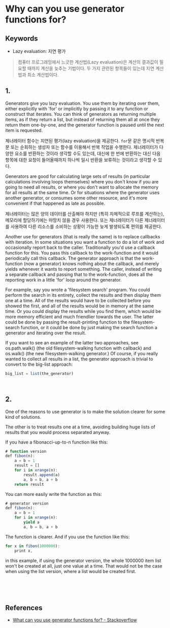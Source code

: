 # Why can you use generator functions for?

## Keywords
- Lazy evaluation: 지연 평가

> 컴퓨터 프로그래밍에서 느긋한 계산법(Lazy evaluation)은 계산의 결과값이 필요할 때까지 계산을 늦추는 기법이다. 두 가지 관련된 항목들이 있는데 지연 계산법과 최소 계산법이다.

## 1.

Generators give you lazy evaluation. You use them by iterating over them, either explicitly with 'for' or implicitly by passing it to any function or construct that iterates. You can think of generators as returning multiple items, as if they return a list, but instead of returning them all at once they return them one-by-one, and the generator function is paused until the next item is requested.

제너레이터 함수는 지연된 평가(lazy evaluation)을 제공한다. `for`문 같은 명시적 반복문 또는 순회하는 생성자 또는 함수를 이용해서 반복 작업을 수행한다. 제너레이터가 다양한 요소를 반환하는 것이라 생각할 수도 있는데, 대신에 한 번에 반환하는 대신 다음 항목에 대한 요청이 들어올때까지 하나씩 일시 반환을 보류하는 것이라고 생각할 수 있다.

Generators are good for calculating large sets of results (in particular calculations involving loops themselves) where you don't know if you are going to need all results, or where you don't want to allocate the memory for all results at the same time. Or for situations where the generator uses another generator, or consumes some other resource, and it's more convenient if that happened as late as possible.

제너레이터는 많은 양의 데이터를 산출해야 하지만 (특히 자체적으로 루프를 계산하는), 메모리에 할당하기에는 마땅치 않을 경우 사용한다. 또는 제너레이터가 다른 제너레이터를 사용하여 다른 리소스를 소비하는 상황이 가능한 늦게 발생되도록 편의를 제공한다.

Another use for generators (that is really the same) is to replace callbacks with iteration. In some situations you want a function to do a lot of work and occasionally report back to the caller. Traditionally you'd use a callback function for this. You pass this callback to the work-function and it would periodically call this callback. The generator approach is that the work-function (now a generator) knows nothing about the callback, and merely yields whenever it wants to report something. The caller, instead of writing a separate callback and passing that to the work-function, does all the reporting work in a little 'for' loop around the generator.

For example, say you wrote a 'filesystem search' program. You could perform the search in its entirety, collect the results and then display them one at a time. All of the results would have to be collected before you showed the first, and all of the results would be in memory at the same time. Or you could display the results while you find them, which would be more memory efficient and much friendlier towards the user. The latter could be done by passing the result-printing function to the filesystem-search function, or it could be done by just making the search function a generator and iterating over the result.

If you want to see an example of the latter two approaches, see os.path.walk() (the old filesystem-walking function with callback) and os.walk() (the new filesystem-walking generator.) Of course, if you really wanted to collect all results in a list, the generator approach is trivial to convert to the big-list approach:

```js
big_list = list(the_generator)
```

<br />

## 2.

One of the reasons to use generator is to make the solution clearer for some kind of solutions.

The other is to treat results one at a time, avoiding building huge lists of results that you would process separated anyway.

If you have a fibonacci-up-to-n function like this:

```js
# function version
def fibon(n):
    a = b = 1
    result = []
    for i in xrange(n):
        result.append(a)
        a, b = b, a + b
    return result
```
You can more easily write the function as this:

```js
# generator version
def fibon(n):
    a = b = 1
    for i in xrange(n):
        yield a
        a, b = b, a + b
```
The function is clearer. And if you use the function like this:

```js
for x in fibon(1000000):
    print x,
```
in this example, if using the generator version, the whole 1000000 item list won't be created at all, just one value at a time. That would not be the case when using the list version, where a list would be created first.

<br /><br /><br />

## References
- [What can you use generator functions for? - Stackoverflow](https://stackoverflow.com/questions/102535/what-can-you-use-generator-functions-for)